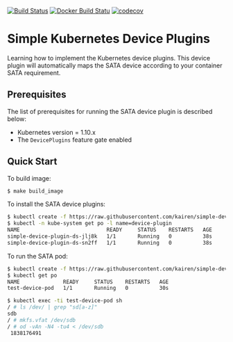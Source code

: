[![Build Status](https://travis-ci.org/kairen/simple-device-plugin.svg?branch=master)](https://travis-ci.org/kairen/simple-device-plugin) [![Docker Build Statu](https://img.shields.io/docker/build/kairen/simple-device-plugin.svg)](https://hub.docker.com/r/kairen/simple-device-plugin/) [![codecov](https://codecov.io/gh/kairen/simple-device-plugin/branch/master/graph/badge.svg)](https://codecov.io/gh/kairen/simple-device-plugin)
# Simple Kubernetes Device Plugins
Learning how to implement the Kubernetes device plugins. This device plugin will automatically maps the SATA device according to your container SATA requirement.

## Prerequisites
The list of prerequisites for running the SATA device plugin is described below:
* Kubernetes version = 1.10.x
* The `DevicePlugins` feature gate enabled

## Quick Start
To build image:
```sh
$ make build_image
```

To install the SATA device plugins:
```sh
$ kubectl create -f https://raw.githubusercontent.com/kairen/simple-device-plugin/master/artifacts/simple-device-plugin.yml
$ kubectl -n kube-system get po -l name=device-plugin
NAME                            READY     STATUS    RESTARTS   AGE
simple-device-plugin-ds-jlj8k   1/1       Running   0          38s
simple-device-plugin-ds-sn2ff   1/1       Running   0          38s
```

To run the SATA pod:
```sh
$ kubectl create -f https://raw.githubusercontent.com/kairen/simple-device-plugin/master/artifacts/test-device-pod.yml
$ kubectl get po
NAME              READY     STATUS    RESTARTS   AGE
test-device-pod   1/1       Running   0          30s

$ kubectl exec -ti test-device-pod sh
/ # ls /dev/ | grep "sd[a-z]"
sdb
/ # mkfs.vfat /dev/sdb
/ # od -vAn -N4 -tu4 < /dev/sdb
 1838176491
```

